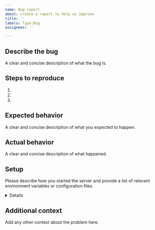```yaml
---
name: Bug report
about: Create a report to help us improve
title: ''
labels: Type:Bug
assignees: ''

---
```


## Describe the bug
A clear and concise description of what the bug is.

## Steps to reproduce
1.
2.
3.

## Expected behavior
A clear and concise description of what you expected to happen.

## Actual behavior
A clear and concise description of what happened.

## Setup
Please describe how you started the server and provide a list of relevant environment variables or configuration files.

<details>
<p>

```console
OC_XXX=somevalue
OC_YYY=somevalue
PROXY_XXX=somevalue
```

</p>
</details>

## Additional context
Add any other context about the problem here.
